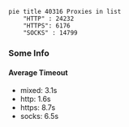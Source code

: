 
```mermaid
pie title 40316 Proxies in list
    "HTTP" : 24232
    "HTTPS": 6176
    "SOCKS" : 14799
```

### Some Info
#### Average Timeout

- mixed: 3.1s
- http: 1.6s
- https: 8.7s
- socks: 6.5s